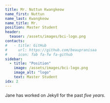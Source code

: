 ```yaml
---
title: Mr. Nuttun Kwangkeow
name_first: Nuttun
name_last: Kwangkeow
name_title: Mr.
position: Master Student
header:
  teaser: /assets/images/bci-logo.png
contacts:
#   - title: GitHub
#     url: https://github.com/beaupranisaa
#     icon: fab fa-fw fa-github
sidebar:
  - title: "Position"
    image: /assets/images/bci-logo.png
    image_alt: "logo"
    text: Master Student
idx: 2
---
```

Jane has worked on Jekyll for the past *five years*.